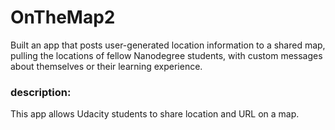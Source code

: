 # OnTheMap2
Built an app that posts user-generated location information to a shared map, pulling the locations of fellow Nanodegree students, with custom messages about themselves or their learning experience.
### description:
This app allows Udacity students to share location and URL on a map. 
